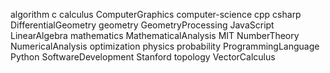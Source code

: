 algorithm
c
calculus
ComputerGraphics
computer-science
cpp
csharp
DifferentialGeometry
geometry
GeometryProcessing
JavaScript
LinearAlgebra
mathematics
MathematicalAnalysis
MIT
NumberTheory
NumericalAnalysis
optimization
physics
probability
ProgrammingLanguage
Python
SoftwareDevelopment
Stanford
topology
VectorCalculus
